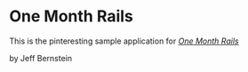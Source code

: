 # One Month Rails

This is the pinteresting sample application for
[*One Month Rails*](http://onemonthrails.com)

by Jeff Bernstein